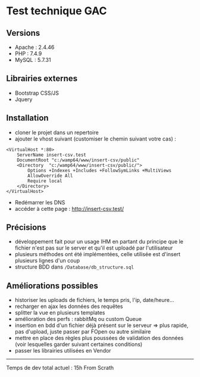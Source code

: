 # Test technique GAC

## Versions

* Apache : 2.4.46
* PHP : 7.4.9
* MySQL : 5.7.31

## Librairies externes

* Bootstrap CSS/JS
* Jquery

## Installation

* cloner le projet dans un repertoire
* ajouter le vhost suivant (customiser le chemin suivant votre cas) :
```
<VirtualHost *:80>
	ServerName insert-csv.test
	DocumentRoot "c:/wamp64/www/insert-csv/public"
	<Directory  "c:/wamp64/www/insert-csv/public/">
		Options +Indexes +Includes +FollowSymLinks +MultiViews
		AllowOverride All
		Require local
	</Directory>
</VirtualHost>

```
* Redémarrer les DNS
* accéder à cette page : http://insert-csv.test/ 

## Précisions

* développement fait pour un usage IHM en partant du principe que le fichier n'est pas sur le server et qu'il est uploadé par l'utilisateur
* plusieurs méthodes ont été implémentées, celle utilisée est d'insert plusieurs lignes d'un coup
* structure BDD dans `/Database/db_structure.sql`

## Améliorations possibles

* historiser les uploads de fichiers, le temps pris, l'ip, date/heure...
* recharger en ajax les données des requêtes
* splitter la vue en plusieurs templates
* amélioration des perfs : rabbitMq ou custom Queue
* insertion en bdd d'un fichier déjà présent sur le serveur => plus rapide, pas d'upload, juste passer par FOpen ou autre similaire
* mettre en place des règles plus poussées de validation des données (voir lesquelles garder suivant certaines conditions)
* passer les librairies utilisées en Vendor

____________________________________________
Temps de dev total actuel : 15h
From Scrath